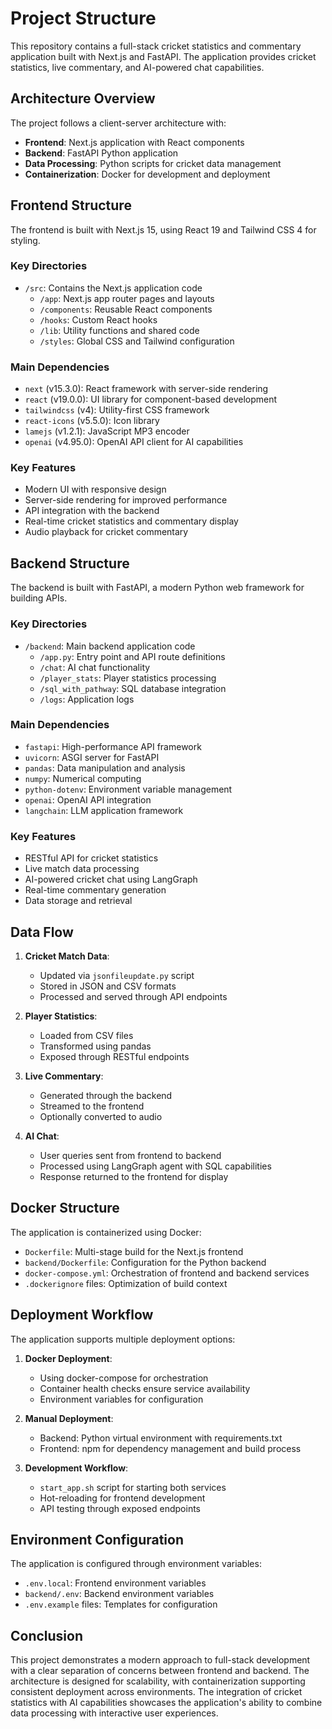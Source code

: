 # Project Structure

This repository contains a full-stack cricket statistics and commentary application built with Next.js and FastAPI. The application provides cricket statistics, live commentary, and AI-powered chat capabilities.

## Architecture Overview

The project follows a client-server architecture with:

- **Frontend**: Next.js application with React components
- **Backend**: FastAPI Python application
- **Data Processing**: Python scripts for cricket data management
- **Containerization**: Docker for development and deployment

## Frontend Structure

The frontend is built with Next.js 15, using React 19 and Tailwind CSS 4 for styling.

### Key Directories

- `/src`: Contains the Next.js application code
  - `/app`: Next.js app router pages and layouts
  - `/components`: Reusable React components
  - `/hooks`: Custom React hooks
  - `/lib`: Utility functions and shared code
  - `/styles`: Global CSS and Tailwind configuration

### Main Dependencies

- `next` (v15.3.0): React framework with server-side rendering
- `react` (v19.0.0): UI library for component-based development
- `tailwindcss` (v4): Utility-first CSS framework
- `react-icons` (v5.5.0): Icon library
- `lamejs` (v1.2.1): JavaScript MP3 encoder
- `openai` (v4.95.0): OpenAI API client for AI capabilities

### Key Features

- Modern UI with responsive design
- Server-side rendering for improved performance
- API integration with the backend
- Real-time cricket statistics and commentary display
- Audio playback for cricket commentary

## Backend Structure

The backend is built with FastAPI, a modern Python web framework for building APIs.

### Key Directories

- `/backend`: Main backend application code
  - `/app.py`: Entry point and API route definitions
  - `/chat`: AI chat functionality 
  - `/player_stats`: Player statistics processing
  - `/sql_with_pathway`: SQL database integration
  - `/logs`: Application logs

### Main Dependencies

- `fastapi`: High-performance API framework
- `uvicorn`: ASGI server for FastAPI
- `pandas`: Data manipulation and analysis
- `numpy`: Numerical computing
- `python-dotenv`: Environment variable management
- `openai`: OpenAI API integration
- `langchain`: LLM application framework

### Key Features

- RESTful API for cricket statistics
- Live match data processing
- AI-powered cricket chat using LangGraph
- Real-time commentary generation
- Data storage and retrieval

## Data Flow

1. **Cricket Match Data**:
   - Updated via `jsonfileupdate.py` script
   - Stored in JSON and CSV formats
   - Processed and served through API endpoints

2. **Player Statistics**:
   - Loaded from CSV files
   - Transformed using pandas
   - Exposed through RESTful endpoints

3. **Live Commentary**:
   - Generated through the backend
   - Streamed to the frontend
   - Optionally converted to audio

4. **AI Chat**:
   - User queries sent from frontend to backend
   - Processed using LangGraph agent with SQL capabilities
   - Response returned to the frontend for display

## Docker Structure

The application is containerized using Docker:

- `Dockerfile`: Multi-stage build for the Next.js frontend
- `backend/Dockerfile`: Configuration for the Python backend
- `docker-compose.yml`: Orchestration of frontend and backend services
- `.dockerignore` files: Optimization of build context

## Deployment Workflow

The application supports multiple deployment options:

1. **Docker Deployment**:
   - Using docker-compose for orchestration
   - Container health checks ensure service availability
   - Environment variables for configuration

2. **Manual Deployment**:
   - Backend: Python virtual environment with requirements.txt
   - Frontend: npm for dependency management and build process

3. **Development Workflow**:
   - `start_app.sh` script for starting both services
   - Hot-reloading for frontend development
   - API testing through exposed endpoints

## Environment Configuration

The application is configured through environment variables:

- `.env.local`: Frontend environment variables
- `backend/.env`: Backend environment variables
- `.env.example` files: Templates for configuration

## Conclusion

This project demonstrates a modern approach to full-stack development with a clear separation of concerns between frontend and backend. The architecture is designed for scalability, with containerization supporting consistent deployment across environments. The integration of cricket statistics with AI capabilities showcases the application's ability to combine data processing with interactive user experiences. 